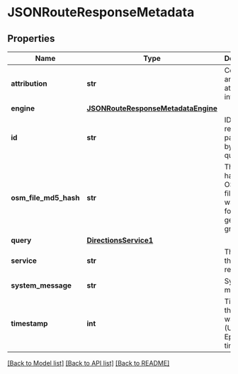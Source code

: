 # JSONRouteResponseMetadata

## Properties
Name | Type | Description | Notes
------------ | ------------- | ------------- | -------------
**attribution** | **str** | Copyright and attribution information | [optional] 
**engine** | [**JSONRouteResponseMetadataEngine**](JSONRouteResponseMetadataEngine.md) |  | [optional] 
**id** | **str** | ID of the request (as passed in by the query) | [optional] 
**osm_file_md5_hash** | **str** | The MD5 hash of the OSM planet file that was used for generating graphs | [optional] 
**query** | [**DirectionsService1**](DirectionsService1.md) |  | [optional] 
**service** | **str** | The service that was requested | [optional] 
**system_message** | **str** | System message | [optional] 
**timestamp** | **int** | Time that the request was made (UNIX Epoch time) | [optional] 

[[Back to Model list]](../README.md#documentation_for_models) [[Back to API list]](../README.md#documentation_for_api_endpoints) [[Back to README]](../README.md)

